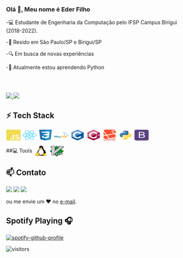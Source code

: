 ### Olá 👋, Meu nome é Eder Filho

-💻 Estudante de Engenharia da Computação pelo IFSP Campus Birigui (2018-2022).

-📍 Resido em São Paulo/SP e Birigui/SP

-🔍 Em busca de novas experiências

-🌱 Atualmente estou aprendendo Python 

 ## 
 
<div style="display: inline_block"><br>
 
 <p align="left">
  <a href="https://github.com/antisocialedin">
   <img height="150em" src="https://github-readme-stats-eight-theta.vercel.app/api?username=antisocialedin&show_icons=true&theme=dracula&include_all_commits=true&count_private=true&hide=issues,contribs" />

   <img height="150em" src="https://github-readme-stats.vercel.app/api/top-langs/?username=antisocialedin&&layout=compact&theme=dracula" />
 </a>
</p>
 
  ## ⚡ Tech Stack
  <img align="center" alt="Edin-Js" height="30" width="40" 
       src="https://raw.githubusercontent.com/devicons/devicon/master/icons/javascript/javascript-plain.svg">
  <img align="center" alt="Edin-React" height="30" width="40" 
       src="https://raw.githubusercontent.com/devicons/devicon/master/icons/react/react-original.svg">
  <img align="center" alt="Edin-CSS" height="30" width="40" 
       src="https://raw.githubusercontent.com/devicons/devicon/master/icons/css3/css3-original.svg">
  <img align="center" alt="Edin-mysql" height="30" width="40" 
       src=https://raw.githubusercontent.com/devicons/devicon/7a4ca8aa871d6dca81691e018d31eed89cb70a76/icons/mysql/mysql-original-wordmark.svg>
  <img align="center" alt="Edin-C" height="30" width="40" 
       src=https://raw.githubusercontent.com/devicons/devicon/7a4ca8aa871d6dca81691e018d31eed89cb70a76/icons/c/c-original.svg>
  <img align="center" alt="Edin-C++" height="30" width="40" 
      src=https://raw.githubusercontent.com/devicons/devicon/master/icons/cplusplus/cplusplus-original.svg>
  <img align="center" alt="Edin-laravel" height="30" width="40"   
       src=https://raw.githubusercontent.com/devicons/devicon/7a4ca8aa871d6dca81691e018d31eed89cb70a76/icons/laravel/laravel-plain-wordmark.svg>
  <img align="center" alt="Edin-Python" height="30" width="40" 
       src="https://raw.githubusercontent.com/devicons/devicon/master/icons/python/python-original.svg">
  <img align="center" alt="Edin-bootstrap" height="30" width="40" 
       src=https://raw.githubusercontent.com/devicons/devicon/master/icons/bootstrap/bootstrap-plain.svg>
 
   ##💻 Tools
  <img align="center" alt="Edin-linux" height="30" width="40" 
       src=https://raw.githubusercontent.com/devicons/devicon/7a4ca8aa871d6dca81691e018d31eed89cb70a76/icons/linux/linux-original.svg>
  <img align="center" alt="Edin-vim" height="30" width="40" 
       src=https://raw.githubusercontent.com/devicons/devicon/7a4ca8aa871d6dca81691e018d31eed89cb70a76/icons/vim/vim-original.svg>

</div>


 ## 📫 Contato
 
<div> 
  
  <a href = "mailto: eder.filho@aluno.ifsp.edu.com"><img src="https://img.shields.io/badge/-Gmail-%23333?style=for-the-badge&logo=gmail&logoColor=white" target="_blank"></a>
  <a href="www.linkedin.com/in/eder-filho/" target="_blank"><img src="https://img.shields.io/badge/-LinkedIn-%230077B5?style=for-the-badge&logo=linkedin&logoColor=white" target="_blank"></a> 
  <a href="https://api.whatsapp.com/send?phone=5511960796829" target="_blank"><img src="https://img.shields.io/badge/WhatsApp-25D366?style=for-the-badge&logo=whatsapp&logoColor=white" target="_blank"></a> 
  
</div>
 

ou me envie um ♥ no [e-mail](mailto:ederlopes_7@hotmail.com).

## Spotify Playing 🎧

[![spotify-github-profile](https://spotify-github-profile.vercel.app/api/view?uid=edermulekezika&cover_image=true&theme=novatorem)](https://spotify-github-profile.vercel.app/api/view?uid=edermulekezika&redirect=true)

![visitors](https://visitor-badge.glitch.me/badge?page_id=adnanazmee/adnanazmee)


